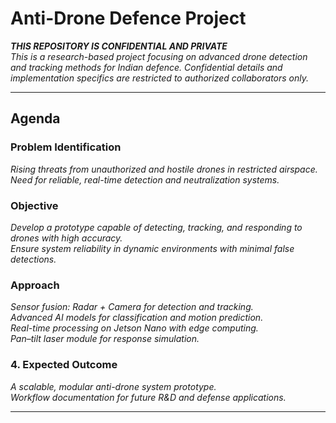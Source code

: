 # Anti-Drone Defence Project  

**_THIS REPOSITORY IS CONFIDENTIAL AND PRIVATE_**  
_This is a research-based project focusing on advanced drone detection and tracking methods for Indian defence. Confidential details and implementation specifics are restricted to authorized collaborators only._  

---

## Agenda  

### **Problem Identification**  
_Rising threats from unauthorized and hostile drones in restricted airspace._  
_Need for reliable, real-time detection and neutralization systems._  

### **Objective**  
_Develop a prototype capable of detecting, tracking, and responding to drones with high accuracy._  
_Ensure system reliability in dynamic environments with minimal false detections._  

### **Approach**  
_Sensor fusion: Radar + Camera for detection and tracking._  
_Advanced AI models for classification and motion prediction._  
_Real-time processing on Jetson Nano with edge computing._  
_Pan–tilt laser module for response simulation._  

### **4. Expected Outcome**  
_A scalable, modular anti-drone system prototype._  
_Workflow documentation for future R&D and defense applications._  

---
